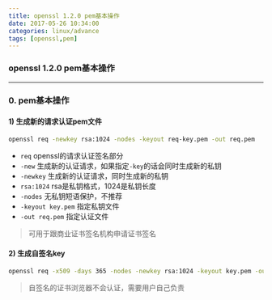 ```yaml
---
title: openssl 1.2.0 pem基本操作
date: 2017-05-26 10:34:00
categories: linux/advance
tags: [openssl,pem]
---
```

### openssl 1.2.0 pem基本操作

---

### 0. pem基本操作
#### 1) 生成新的请求认证pem文件
``` bash
openssl req -newkey rsa:1024 -nodes -keyout req-key.pem -out req.pem
```
- `req` openssl的请求认证签名部分
- `-new` 生成新的认证请求，如果指定`-key`的话会同时生成新的私钥
- `-newkey` 生成新的认证请求，同时生成新的私钥
- `rsa:1024` rsa是私钥格式，1024是私钥长度
- `-nodes` 无私钥短语保护，不推荐
- `-keyout key.pem` 指定私钥文件
- `-out req.pem` 指定认证文件
> 可用于跟商业证书签名机构申请证书签名

#### 2) 生成自签名key
``` bash
openssl req -x509 -days 365 -nodes -newkey rsa:1024 -keyout key.pem -out cert.pem
```
> 自签名的证书浏览器不会认证，需要用户自己负责
